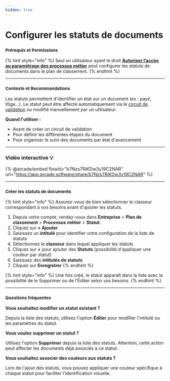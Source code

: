 ```yaml
---
hidden: true
---
```


# Configurer les statuts de documents

### <sup>**Prérequis et Permissions**</sup>

{% hint style="info" %}
Seul un utilisateur ayant le droit [**Autoriser l’accès au paramétrage des processus métier**](../../administration/detail-des-droits.md) peut configurer les statuts de documents dans le plan de classement.
{% endhint %}

***

### <sup>**Contexte et Recommandations**</sup>

Les statuts permettent d'identifier un état sur un document (ex : payé, litige…). Le statut peut être affecté automatiquement via le [circuit de validation](circuit-de-validation.md) ou modifié manuellement par un utilisateur.

**Quand l'utiliser :**

* Avant de créer un circuit de validation
* Pour définir les différentes étapes du document
* Pour organiser le suivi des documents par état d'avancement

***

### Vidéo interactive 💡

{% @arcade/embed flowId="b7Nzs7RiKDw3y19C2NAR" url="https://app.arcade.software/share/b7Nzs7RiKDw3y19C2NAR" %}

***

### <sup>**Créer les statuts de documents**</sup>

{% hint style="info" %}
Assurez-vous de bien sélectionner le classeur correspondant à vos besoins avant d'ajouter les statuts.

1. Depuis votre compte, rendez-vous dans **Entreprise** > **Plan de classement** > **Processus métier** > **Statut**.
2. Cliquez sur **+ Ajouter**
3. Saisissez un **intitulé** pour identifier votre configuration de la liste de statuts
4. Sélectionnez le **classeur** dans lequel appliquer les statuts
5. Cliquez sur **+** pour ajouter des **Statuts** (possibilité d'appliquer une couleur par statut)
6. Saisissez des **intitulés de statuts**
7. Cliquez sur **Enregistrer**
{% endhint %}

{% hint style="info" %}
Une fois créé, le statut apparaît dans la liste avec la possibilité de le Supprimer ou de l'Éditer selon vos besoins.
{% endhint %}

***

### <sup>**Questions fréquentes**</sup>

**Vous souhaitez modifier un statut existant ?**

Depuis la liste des statuts, utilisez l'option **Éditer** pour modifier l'intitulé ou les paramètres du statut.

**Vous voulez supprimer un statut ?**

Utilisez l'option **Supprimer** depuis la liste des statuts. Attention, cette action peut affecter les documents déjà associés à ce statut.

**Vous souhaitez associer des couleurs aux statuts ?**

Lors de l'ajout des statuts, vous pouvez appliquer une couleur spécifique à chaque statut pour faciliter l'identification visuelle.
